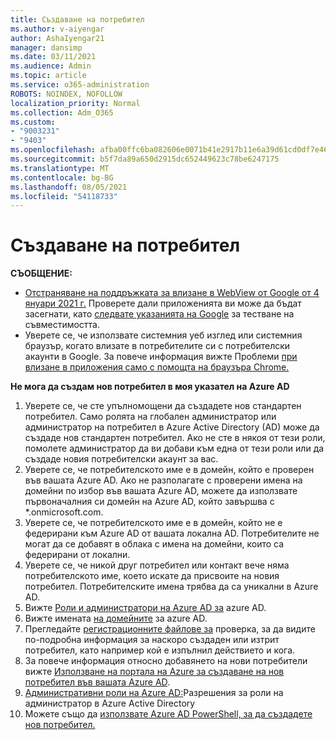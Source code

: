 ```yaml
---
title: Създаване на потребител
ms.author: v-aiyengar
author: AshaIyengar21
manager: dansimp
ms.date: 03/11/2021
ms.audience: Admin
ms.topic: article
ms.service: o365-administration
ROBOTS: NOINDEX, NOFOLLOW
localization_priority: Normal
ms.collection: Adm_O365
ms.custom:
- "9003231"
- "9403"
ms.openlocfilehash: afba00ffc6ba082606e0071b41e2917b11e6a39d61cd0df7e468f0238f2ed8e8
ms.sourcegitcommit: b5f7da89a650d2915dc652449623c78be6247175
ms.translationtype: MT
ms.contentlocale: bg-BG
ms.lasthandoff: 08/05/2021
ms.locfileid: "54118733"
---
```

# <a name="create-user"></a>Създаване на потребител

**СЪОБЩЕНИЕ:**

- [Отстраняване на поддръжката за влизане в WebView от Google от 4 януари 2021 г.](/azure/active-directory/external-identities/google-federation#deprecation-of-webview-sign-in-support) Проверете дали приложенията ви може да бъдат засегнати, като [следвате указанията на Google](https://go.microsoft.com/fwlink/?linkid=2157323) за тестване на съвместимостта.
- Уверете се, че използвате системния уеб изглед или системния браузър, когато влизате в потребителите си с потребителски акаунти в Google. За повече информация вижте Проблеми [при влизане в приложения само с помощта на браузъра Chrome.](/office365/troubleshoot/miscellaneous/chrome-behavior-affects-applications)

**Не мога да създам нов потребител в моя указател на Azure AD**

1. Уверете се, че сте упълномощени да създадете нов стандартен потребител. Само ролята на глобален администратор или администратор на потребител в Azure Active Directory (AD) може да създаде нов стандартен потребител. Ако не сте в някоя от тези роли, помолете администратор да ви добави към една от тези роли или да създаде новия потребителски акаунт за вас.
1. Уверете се, че потребителското име е в домейн, който е проверен във вашата Azure AD. Ако не разполагате с проверени имена на домейни по избор във вашата Azure AD, можете да използвате първоначалния си домейн на Azure AD, който завършва с *.onmicrosoft.com.
1. Уверете се, че потребителското име е в домейн, който не е федерирани към Azure AD от вашата локална AD. Потребителите не могат да се добавят в облака с имена на домейни, които са федерирани от локални.
1. Уверете се, че никой друг потребител или контакт вече няма потребителското име, което искате да присвоите на новия потребител. Потребителските имена трябва да са уникални в Azure AD.
1. Вижте [Роли и администратори на Azure AD за](https://portal.azure.com/#blade/Microsoft_AAD_IAM/ActiveDirectoryMenuBlade/RolesAndAdministrators) azure AD.
1. Вижте имената [на домейните](https://portal.azure.com/#blade/Microsoft_AAD_IAM/ActiveDirectoryMenuBlade/RolesAndAdministrators) за azure AD.
1. Прегледайте [регистрационните файлове за](https://portal.azure.com/#blade/Microsoft_AAD_IAM/ActiveDirectoryMenuBlade/RolesAndAdministrators) проверка, за да видите по-подробна информация за наскоро създаден или изтрит потребител, като например кой е изпълнил действието и кога.
1. За повече информация относно добавянето на нови потребители вижте [Използване на портала на Azure за създаване на нов потребител във вашата Azure AD](/azure/active-directory/active-directory-users-create-azure-portal).
1. [Административни роли на Azure AD:](/azure/active-directory/active-directory-assign-admin-roles)Разрешения за роли на администратор в Azure Active Directory
1. Можете също да [използвате Azure AD PowerShell, за да създадете нов потребител.](/powershell/module/azuread/new-azureaduser?view=azureadps-2.0)
